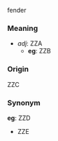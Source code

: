 fender
### Meaning
+ _adj_: ZZA
    + __eg__: ZZB

### Origin

ZZC

### Synonym

__eg__: ZZD

+ ZZE


